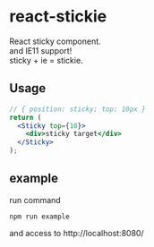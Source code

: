 # react-stickie

React sticky component.  
and IE11 support!  
sticky + ie = stickie.

## Usage

```jsx
// { position: sticky; top: 10px }
return (
  <Sticky top={10}>
    <div>sticky target</div>
  </Sticky>
);
```

## example

run command

```
npm run example
```

and access to http://localhost:8080/
